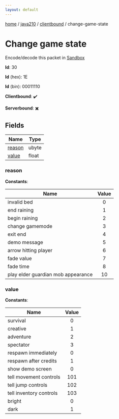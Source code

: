 ```yaml
---
layout: default
---
```


[home](/)  /  [java210](/protocol/java210)  /  [clientbound](/protocol/java210/clientbound)  /  change-game-state

# Change game state

Encode/decode this packet in [Sandbox](../../../sandbox/java210#Clientbound.ChangeGameState)

**Id**: 30

**Id** (hex): 1E

**Id** (bin): 00011110

**Clientbound**: ✔️

**Serverbound**: ✖️

## Fields

Name | Type
---|---
[reason](#reason) | ubyte
[value](#value) | float

### reason

**Constants**:

Name | Value
---|:---:
invalid bed | 0
end raining | 1
begin raining | 2
change gamemode | 3
exit end | 4
demo message | 5
arrow hitting player | 6
fade value | 7
fade time | 8
play elder guardian mob appearance | 10

### value

**Constants**:

Name | Value
---|:---:
survival | 0
creative | 1
adventure | 2
spectator | 3
respawn immediately | 0
respawn after credits | 1
show demo screen | 0
tell movement controls | 101
tell jump controls | 102
tell inventory controls | 103
bright | 0
dark | 1

